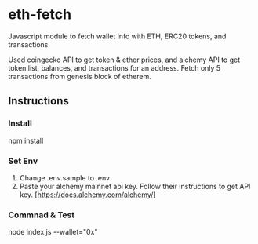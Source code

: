 # eth-fetch
Javascript module to fetch wallet info with ETH, ERC20 tokens, and transactions

Used coingecko API to get token & ether prices, and alchemy API to get token list, balances, and transactions for an address. Fetch only 5 transactions from genesis block of etherem.
## Instructions
### Install
npm install

### Set Env
1. Change .env.sample to .env
2. Paste your alchemy mainnet api key. Follow their instructions to get API key. [https://docs.alchemy.com/alchemy/]
### Commnad & Test


node index.js --wallet="0x"